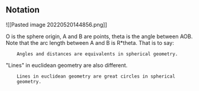 ## Notation

![[Pasted image 20220520144856.png]]

O is the sphere origin, A and B are points, theta is the angle between AOB. Note that the arc length between A and B is R\*theta. That is to say:

		Angles and distances are equivalents in spherical geometry.

"Lines" in euclidean geometry are also different.

		Lines in euclidean geometry are great circles in spherical 
        geometry.



